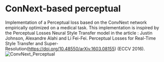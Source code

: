 # ConNext-based perceptual
Implementation of a Perceptual loss based on the ConvNext network empirically optimized on a medical task. This implementation is inspired by the Perceptual Losses Neural Style Transfer model in the article : 
Justin Johnson, Alexandre Alahi and Li Fei-Fei. Perceptual Losses for Real-Time Style Transfer and Super-Resolution(https://doi.org/10.48550/arXiv.1603.08155) (ECCV 2016).
![ConvNext_Perceptual](https://user-images.githubusercontent.com/65610302/196647942-5a8f25ee-027b-4537-95ee-00fb125303fb.png)
